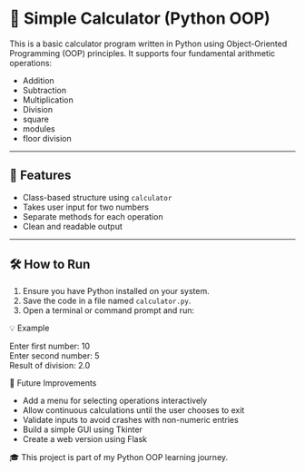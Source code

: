 # 🧮 Simple Calculator (Python OOP)

This is a basic calculator program written in Python using Object-Oriented Programming (OOP) principles. It supports four fundamental arithmetic operations:

- Addition
- Subtraction
- Multiplication
- Division
- square
- modules
- floor division

---

## 🚀 Features

- Class-based structure using `calculator`
- Takes user input for two numbers
- Separate methods for each operation
- Clean and readable output

---

## 🛠️ How to Run

1. Ensure you have Python installed on your system.
2. Save the code in a file named `calculator.py`.
3. Open a terminal or command prompt and run:


💡 Example

Enter first number: 10  
Enter second number: 5  
Result of division: 2.0


🌱 Future Improvements

- Add a menu for selecting operations interactively
- Allow continuous calculations until the user chooses to exit
- Validate inputs to avoid crashes with non-numeric entries
- Build a simple GUI using Tkinter
- Create a web version using Flask


🎓 This project is part of my Python OOP learning journey.
